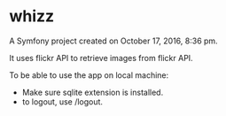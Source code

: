 whizz
=====

A Symfony project created on October 17, 2016, 8:36 pm.

It uses flickr API to retrieve images from flickr API.

To be able to use the app on local machine:
- Make sure sqlite extension is installed.
- to logout, use /logout.